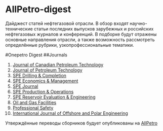 # AllPetro-digest
Дайджест статей нефтегазовой отрасли. В обзор входят научно-технические статьи последних выпусков зарубежных и российских нефтегазовых журналов и конференций. В подборке будут отражены основные направления отрасли, а также возможность рассмотреть определённые рубрики, узкопрофессиональные тематики.

#Onepetro Digest
##Journals
1. [Journal of Canadian Petroleum Technology](https://www.onepetro.org/journals/Journal%20of%20Canadian%20Petroleum%20Technology)
2. [Journal of Petroleum Technology](https://www.onepetro.org/journals/Journal%20of%20Petroleum%20Technology)
3. [SPE Drilling & Completion](https://www.onepetro.org/journals/SPE%20Drilling%20-%20Completion)
4. [SPE Economics & Management](https://www.onepetro.org/journals/SPE%20Economics%20-%20Management)
5. [SPE Journal](https://www.onepetro.org/journals/SPE%20Journal)
6. [SPE Production & Operations](https://www.onepetro.org/journals/SPE%20Production%20-%20Operations)
7. [SPE Reservoir Evaluation & Engineering](https://www.onepetro.org/journals/SPE%20Reservoir%20Evaluation%20-%20Engineering)
8. [Oil and Gas Facilities](https://www.onepetro.org/journals/Oil%20and%20Gas%20Facilities)
9. [Professional Safety](https://www.onepetro.org/journals/Professional%20Safety)
10. [International Journal of Offshore and Polar Engineering](https://www.onepetro.org/journals/International%20Journal%20of%20Offshore%20and%20Polar%20Engineering)

Утверждённые переводы сборников будует опубликованы на [AllPetro](http://allpetro.ru/digest/)
